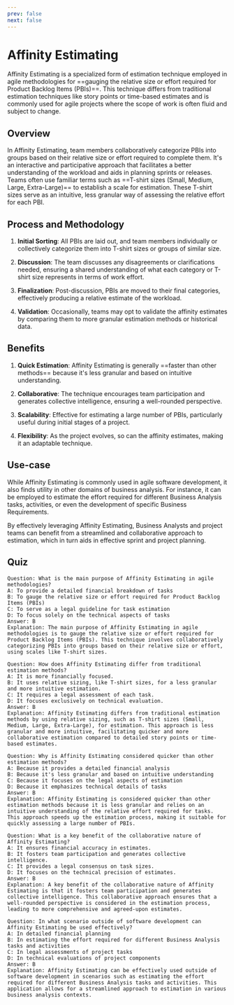 ```yaml
---
prev: false
next: false
---
```


# Affinity Estimating

Affinity Estimating is a specialized form of estimation technique employed in agile methodologies for ==gauging the relative size or effort required for Product Backlog Items (PBIs)==. This technique differs from traditional estimation techniques like story points or time-based estimates and is commonly used for agile projects where the scope of work is often fluid and subject to change.

## Overview

In Affinity Estimating, team members collaboratively categorize PBIs into groups based on their relative size or effort required to complete them. It's an interactive and participative approach that facilitates a better understanding of the workload and aids in planning sprints or releases. Teams often use familiar terms such as ==T-shirt sizes (Small, Medium, Large, Extra-Large)== to establish a scale for estimation. These T-shirt sizes serve as an intuitive, less granular way of assessing the relative effort for each PBI.

## Process and Methodology

1. **Initial Sorting**: All PBIs are laid out, and team members individually or collectively categorize them into T-shirt sizes or groups of similar size.

2. **Discussion**: The team discusses any disagreements or clarifications needed, ensuring a shared understanding of what each category or T-shirt size represents in terms of work effort.

3. **Finalization**: Post-discussion, PBIs are moved to their final categories, effectively producing a relative estimate of the workload.

4. **Validation**: Occasionally, teams may opt to validate the affinity estimates by comparing them to more granular estimation methods or historical data.

## Benefits

1. **Quick Estimation**: Affinity Estimating is generally ==faster than other methods== because it's less granular and based on intuitive understanding.

2. **Collaborative**: The technique encourages team participation and generates collective intelligence, ensuring a well-rounded perspective.

3. **Scalability**: Effective for estimating a large number of PBIs, particularly useful during initial stages of a project.

4. **Flexibility**: As the project evolves, so can the affinity estimates, making it an adaptable technique.

## Use-case

While Affinity Estimating is commonly used in agile software development, it also finds utility in other domains of business analysis. For instance, it can be employed to estimate the effort required for different Business Analysis tasks, activities, or even the development of specific Business Requirements.

By effectively leveraging Affinity Estimating, Business Analysts and project teams can benefit from a streamlined and collaborative approach to estimation, which in turn aids in effective sprint and project planning.

## Quiz

```quiz
Question: What is the main purpose of Affinity Estimating in agile methodologies?
A: To provide a detailed financial breakdown of tasks
B: To gauge the relative size or effort required for Product Backlog Items (PBIs)
C: To serve as a legal guideline for task estimation
D: To focus solely on the technical aspects of tasks
Answer: B
Explanation: The main purpose of Affinity Estimating in agile methodologies is to gauge the relative size or effort required for Product Backlog Items (PBIs). This technique involves collaboratively categorizing PBIs into groups based on their relative size or effort, using scales like T-shirt sizes.

Question: How does Affinity Estimating differ from traditional estimation methods?
A: It is more financially focused.
B: It uses relative sizing, like T-shirt sizes, for a less granular and more intuitive estimation.
C: It requires a legal assessment of each task.
D: It focuses exclusively on technical evaluation.
Answer: B
Explanation: Affinity Estimating differs from traditional estimation methods by using relative sizing, such as T-shirt sizes (Small, Medium, Large, Extra-Large), for estimation. This approach is less granular and more intuitive, facilitating quicker and more collaborative estimation compared to detailed story points or time-based estimates.

Question: Why is Affinity Estimating considered quicker than other estimation methods?
A: Because it provides a detailed financial analysis
B: Because it's less granular and based on intuitive understanding
C: Because it focuses on the legal aspects of estimation
D: Because it emphasizes technical details of tasks
Answer: B
Explanation: Affinity Estimating is considered quicker than other estimation methods because it is less granular and relies on an intuitive understanding of the relative effort required for tasks. This approach speeds up the estimation process, making it suitable for quickly assessing a large number of PBIs.

Question: What is a key benefit of the collaborative nature of Affinity Estimating?
A: It ensures financial accuracy in estimates.
B: It fosters team participation and generates collective intelligence.
C: It provides a legal consensus on task sizes.
D: It focuses on the technical precision of estimates.
Answer: B
Explanation: A key benefit of the collaborative nature of Affinity Estimating is that it fosters team participation and generates collective intelligence. This collaborative approach ensures that a well-rounded perspective is considered in the estimation process, leading to more comprehensive and agreed-upon estimates.

Question: In what scenario outside of software development can Affinity Estimating be used effectively?
A: In detailed financial planning
B: In estimating the effort required for different Business Analysis tasks and activities
C: In legal assessments of project tasks
D: In technical evaluations of project components
Answer: B
Explanation: Affinity Estimating can be effectively used outside of software development in scenarios such as estimating the effort required for different Business Analysis tasks and activities. This application allows for a streamlined approach to estimation in various business analysis contexts.

```
